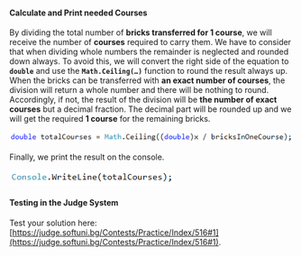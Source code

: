 #### Calculate and Print needed Courses

By dividing the total number of **bricks transferred for 1 course**, we will receive the number of **courses** required to carry them. We have to consider that when dividing whole numbers the remainder is neglected and rounded down always. To avoid this, we will convert the right side of the equation to **`double`** and use the **`Math.Ceiling(…)`** function to round the result always up. When the bricks can be transferred with **an exact number of courses**, the division will return a whole number and there will be nothing to round. Accordingly, if not, the result of the division will be **the number of exact courses** but a decimal fraction. The decimal part will be rounded up and we will get the required **1 course** for the remaining bricks.

![](/assets/chapter-8-1-images/02.Bricks-03.png)

Finally, we print the result on the console.

![](/assets/chapter-8-1-images/02.Bricks-04.png)

#### Testing in the Judge System

Test your solution here: [https://judge.softuni.bg/Contests/Practice/Index/516#1](https://judge.softuni.bg/Contests/Practice/Index/516#1).
